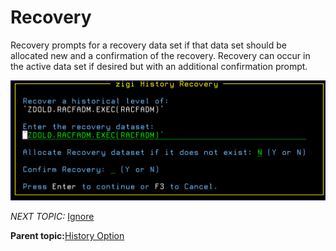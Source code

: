 # Recovery

Recovery prompts for a recovery data set if that data set should be allocated new and a confirmation of the recovery. Recovery can occur in the active data set if desired but with an additional confirmation prompt.

![](media/g_recovery_.png)

*NEXT TOPIC:* [Ignore](r_ignore.md)

**Parent topic:**[History Option](r_history_option.md)

